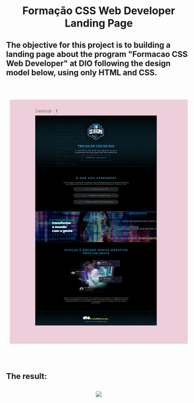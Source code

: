 
<div style="text-align: center;" ><h1>Formação CSS Web Developer Landing Page</h1></div>
<h2>The objective for this project is to building a landing page about the program "Formacao CSS Web Developer" at DIO following the design model below, using only HTML and CSS.</h2><br><br>


<div style="text-align: center; padding: 10px;">
<img src='assets/images/design_model.png'>
</div><br><br>

<h2>The result:</h2>

<div  style="text-align: center; padding: 10px;">
<img src="assets/images/result.png">
</div>


